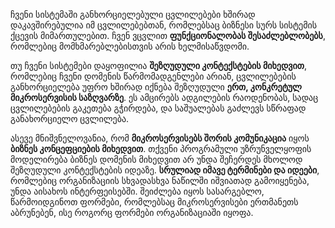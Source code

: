 ჩვენი სისტემაში განხორციელებული ცვლილებები ხშირად დაკავშირებულია იმ ცვლილებებთან, რომლებსაც ბიზნესი სურს სისტემის ქცევის მიმართულებით. ჩვენ ვცვლით **ფუნქციონალობას შესაძლებლობებს**, რომლებიც მომხმარებლებისთვის არის ხელმისაწვდომი.

თუ ჩვენი სისტემები დაყოფილია **შეზღუდული კონტექსტების მიხედვით**, რომლებიც ჩვენი დომენის წარმომადგენლები არიან, ცვლილებების განხორციელება უფრო ხშირად იქნება შეზღუდული **ერთ, კონკრეტულ მიკროსერვისის საზღვარზე**. 
ეს ამცირებს ადგილების რაოდენობას, სადაც ცვლილებების გაკეთება გჭირდება, და საშუალებას გაძლევს სწრაფად განახორციელო ცვლილება.

ასევე მნიშვნელოვანია, რომ **მიკროსერვისებს შორის კომუნიკაცია** იყოს **ბიზნეს კონცეფციების მიხედვით**. თქვენი პროგრამული უზრუნველყოფის მოდელირება ბიზნეს დომენის მიხედვით არ უნდა შეჩერდეს მხოლოდ შეზღუდული კონტექსტების იდეაზე. **სრულიად იმავე ტერმინები და იდეები**, რომლებიც ორგანიზაციის სხვადასხვა ნაწილში იშვიათად გამოიყენება, უნდა აისახოს ინტერფეისებში. შეიძლება იყოს სასარგებლო, წარმოიდგინოთ ფორმები, რომლებსაც მიკროსერვისები ერთმანეთს აბრუნებენ, ისე როგორც ფორმები ორგანიზაციაში იყოფა.
